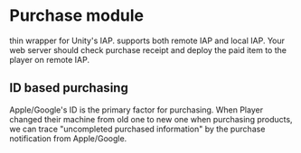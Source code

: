 # Purchase module
thin wrapper for Unity's IAP. supports both remote IAP and local IAP. 
Your web server should check purchase receipt and deploy the paid item to the player on remote IAP.

## ID based purchasing
Apple/Google's ID is the primary factor for purchasing.
When Player changed their machine from old one to new one when purchasing products, 
we can trace "uncompleted purchased information" by the purchase notification from Apple/Google.

